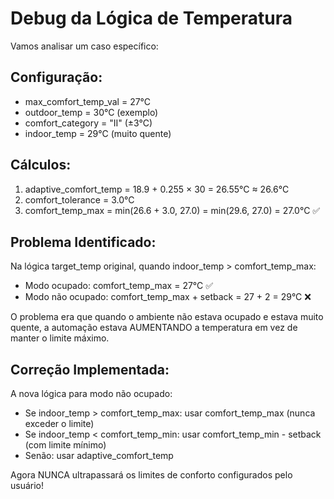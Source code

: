 # Debug da Lógica de Temperatura

Vamos analisar um caso específico:

## Configuração:
- max_comfort_temp_val = 27°C
- outdoor_temp = 30°C (exemplo)
- comfort_category = "II" (±3°C)
- indoor_temp = 29°C (muito quente)

## Cálculos:
1. adaptive_comfort_temp = 18.9 + 0.255 × 30 = 26.55°C ≈ 26.6°C
2. comfort_tolerance = 3.0°C
3. comfort_temp_max = min(26.6 + 3.0, 27.0) = min(29.6, 27.0) = 27.0°C ✅

## Problema Identificado:
Na lógica target_temp original, quando indoor_temp > comfort_temp_max:
- Modo ocupado: comfort_temp_max = 27°C ✅
- Modo não ocupado: comfort_temp_max + setback = 27 + 2 = 29°C ❌

O problema era que quando o ambiente não estava ocupado e estava muito quente, 
a automação estava AUMENTANDO a temperatura em vez de manter o limite máximo.

## Correção Implementada:
A nova lógica para modo não ocupado:
- Se indoor_temp > comfort_temp_max: usar comfort_temp_max (nunca exceder o limite)
- Se indoor_temp < comfort_temp_min: usar comfort_temp_min - setback (com limite mínimo)
- Senão: usar adaptive_comfort_temp

Agora NUNCA ultrapassará os limites de conforto configurados pelo usuário!
